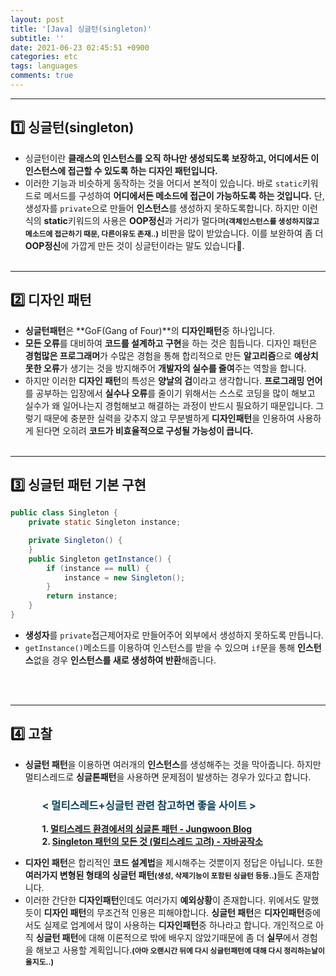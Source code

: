 ```yaml
---
layout: post
title: '[Java] 싱글턴(singleton)'
subtitle: ''
date: 2021-06-23 02:45:51 +0900
categories: etc
tags: languages
comments: true
---
```


---

## 1️⃣ 싱글턴(singleton)

- 싱글턴이란 **클래스의 인스턴스를 오직 하나만 생성되도록 보장하고, 어디에서든 이 인스턴스에 접근할 수 있도록 하는 <rd>디자인 패턴</rd>입니다.**
- 이러한 기능과 비슷하게 동작하는 것을 어디서 본적이 있습니다. 바로 `static`키워드로 메서드를 구성하여 **어디에서든 메소드에 접근이 가능하도록 하는 것입니다.** 단, 생성자를 `private`으로 만들어 **인스턴스**를 생성하지 못하도록합니다. 하지만 이런식의 **static**키워드의 사용은 **OOP정신**과 거리가 멀다며<b style="font-size:85%">(객체인스턴스를 생성하지않고 메소드에 접근하기 때문, 다른이유도 존재..)</b> 비판을 많이 받았습니다. 이를 보완하여 좀 더 **OOP정신**에 가깝게 만든 것이 <rd>싱글턴</rd>이라는 말도 있습니다.
  <br><br>

---

## 2️⃣ 디자인 패턴

- **싱글턴패턴**은 **GoF(Gang of Four)**의 **디자인패턴**중 하나입니다.
- **모든 오류**를 대비하여 **코드를 설계하고 구현**을 하는 것은 힘듭니다. <rd>디자인 패턴</rd>은 **경험많은 프로그래머**가 수많은 경험을 통해 합리적으로 만든 **알고리즘**으로 **예상치못한 오류**가 생기는 것을 방지해주어 **개발자의 실수를 줄여**주는 역할을 합니다.
- 하지만 이러한 **디자인 패턴**의 특성은 **양날의 검**이라고 생각합니다. **프로그래밍 언어**를 공부하는 입장에서 **실수나 오류**를 줄이기 위해서는 <rd>스스로 코딩을 많이 해보고 실수가 왜 일어나는지 경험해보고 해결하는 과정</rd>이 반드시 필요하기 때문입니다. 그렇기 때문에 충분한 실력을 갖추지 않고 무분별하게 **디자인패턴**을 인용하여 사용하게 된다면 오히려 **코드가 비효율적으로 구성될 가능성이 큽니다.**
  <br><br>

---

## 3️⃣ 싱글턴 패턴 기본 구현

```java
public class Singleton {
    private static Singleton instance;

    private Singleton() {
    }
    public Singleton getInstance() {
        if (instance == null) {
            instance = new Singleton();
        }
        return instance;
    }
}
```

- **생성자**를 `private`접근제어자로 만들어주어 외부에서 생성하지 못하도록 만듭니다.
- `getInstance()`메소드를 이용하여 인스턴스를 받을 수 있으며 `if`문을 통해 **인스턴스**없을 경우 **인스턴스를 새로 생성하여 반환**해줍니다.

<br><br>

---

## 4️⃣ 고찰

- **싱글턴 패턴**을 이용하면 여러개의 **인스턴스**를 생성해주는 것을 막아줍니다. 하지만 <rd>멀티스레드</rd>로 **싱글톤패턴**을 사용하면 문제점이 발생하는 경우가 있다고 합니다.<br>
<h3 style="padding-left:10%; color:#0e435c;">&lt; 멀티스레드+싱글턴 관련 참고하면 좋을 사이트 &gt;</h3>

<b style="padding-left:10%;">1. <a href="https://jungwoon.github.io/java/2019/08/11/Singleton-Pattern-with-Multi-Thread.html">멀티스레드 환경에서의 싱글톤 패턴 - Jungwoon Blog</a></b><br>
<b style="padding-left:10%;">2. <a href="https://javaplant.tistory.com/21">Singleton 패턴의 모든 것 (멀티스레드 고려) - 자바공작소</a></b><br>

- **디자인 패턴**은 합리적인 **코드 설계법**을 제시해주는 것뿐이지 정답은 아닙니다. 또한 **여러가지 변형된 형태의 싱글턴 패턴**<b style="font-size:85%">(생성, 삭제기능이 포함된 싱글턴 등등..)</b>들도 존재합니다.
- 이러한 간단한 **디자인패턴**인데도 여러가지 **예외상황**이 존재합니다. 위에서도 말했듯이 **디자인 패턴**의 무조건적 인용은 피해야합니다. **싱글턴 패턴**은 **디자인패턴**중에서도 실제로 업계에서 많이 사용하는 **디자인패턴**중 하나라고 합니다. 개인적으로 아직 **싱글턴 패턴**에 대해 이론적으로 밖에 배우지 않았기때문에 좀 더 **실무**에서 경험을 해보고 사용할 계획입니다.<b style="font-size:85%">(아마 오랜시간 뒤에 다시 싱글턴패턴에 대해 다시 정리하는날이 올지도..)</b>
